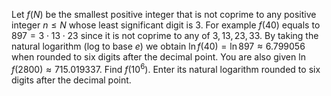 Let $f(N)$ be the smallest positive integer that is not coprime to any positive integer $n \le N$ whose least significant digit is $3$.
For example $f(40)$ equals to $897 = 3 \cdot 13 \cdot 23$ since it is not coprime to any of $3,13,23,33$. By taking the natural logarithm (log to base $e$) we obtain $\ln f(40) = \ln 897 \approx 6.799056$ when rounded to six digits after the decimal point.
You are also given $\ln f(2800) \approx 715.019337$.
Find $f(10^6)$. Enter its natural logarithm rounded to six digits after the decimal point.